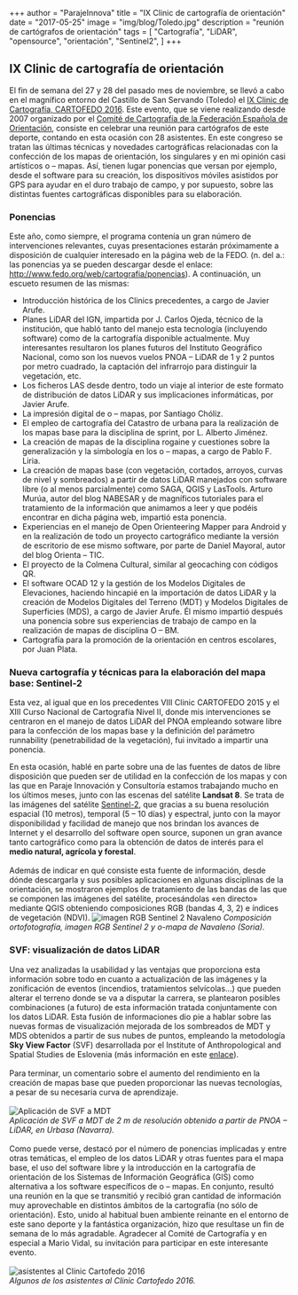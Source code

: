 +++
author = "ParajeInnova"
title = "IX Clinic de cartografía de orientación"
date = "2017-05-25"
image = "img/blog/Toledo.jpg"
description = "reunión de cartógrafos de orientación"
tags = [
    "Cartografía",
    "LiDAR",
    "opensource",
    "orientación",
    "Sentinel2",
    ]
+++
## IX Clinic de cartografía de orientación
El fin de semana del 27 y 28 del pasado mes de noviembre, se llevó a cabo en el magnífico entorno del Castillo de San Servando (Toledo) el [IX Clinic de Cartografía, CARTOFEDO 2016](https://www.fedo.org/web/ultimas-noticias/2576-clinic-de-cartografia-cartofedo). Este evento, que se viene realizando desde 2007  organizado por el [Comité de Cartografía de la Federación Española de Orientación](https://www.fedo.org/web/), consiste en celebrar una reunión para cartógrafos de este deporte, contando en esta ocasión con 28 asistentes. En este congreso se tratan las últimas técnicas y novedades cartográficas relacionadas con la confección de los mapas de orientación, los singulares y en mi opinión casi artísticos o – mapas. Así, tienen lugar ponencias que versan por ejemplo, desde el software para su creación, los dispositivos móviles asistidos por GPS para ayudar en el duro trabajo de campo, y por supuesto, sobre las distintas fuentes cartográficas disponibles para su elaboración.
### Ponencias
Este año, como siempre, el programa contenía un gran número de intervenciones relevantes, cuyas presentaciones estarán próximamente a disposición de cualquier interesado en la página web de la FEDO. (n. del a.: las ponencias ya se pueden descargar desde el enlace:  http://www.fedo.org/web/cartografia/ponencias). A continuación, un escueto resumen de las mismas:
+ Introducción histórica de los Clinics precedentes, a cargo de Javier Arufe.
+ Planes LiDAR del IGN, impartida por J. Carlos Ojeda, técnico de la institución, que habló tanto del manejo esta tecnología (incluyendo software) como de la cartografía disponible actualmente. Muy interesantes resultaron los planes futuros del Instituto Geográfico Nacional, como son los nuevos vuelos PNOA – LiDAR de 1 y 2 puntos por metro cuadrado, la captación del infrarrojo para distinguir la vegetación, etc.
+ Los ficheros LAS desde dentro, todo un viaje al interior de este formato de distribución de datos LiDAR y sus implicaciones informáticas, por Javier Arufe.
+ La impresión digital de o – mapas, por Santiago Chóliz.
+ El empleo de cartografía del Catastro de urbana para la realización de los mapas base para la disciplina de sprint, por L. Alberto Jiménez.
+ La creación de mapas de la disciplina rogaine y cuestiones sobre la generalización y la simbología en los o – mapas, a cargo de Pablo F. Liria.
+ La creación de mapas base (con vegetación, cortados, arroyos, curvas de nivel y sombreados) a partir de datos LiDAR manejados con software libre (o al menos parcialmente) como SAGA, QGIS y LasTools. Arturo Murúa, autor del blog NABESAR y de magníficos tutoriales para el tratamiento de la información que animamos a leer y que podéis encontrar en dicha página web, impartió esta ponencia.
+ Experiencias en el manejo de Open Orienteering Mapper para Android y en la realización de todo un proyecto cartográfico mediante la versión de escritorio de ese mismo software, por parte de Daniel Mayoral, autor del blog Orienta – TIC.
+ El proyecto de la Colmena Cultural, similar al geocaching con códigos QR.
+ El software OCAD 12 y la gestión de los Modelos Digitales de Elevaciones, haciendo hincapié en la importación de datos LiDAR y la creación de Modelos Digitales del Terreno (MDT) y Modelos Digitales de Superficies (MDS), a cargo de Javier Arufe. Él mismo impartió después una ponencia sobre sus experiencias de trabajo de campo en la realización de mapas de disciplina O – BM.
+ Cartografía para la promoción de la orientación en centros escolares, por Juan Plata.
### Nueva cartografía y técnicas para la elaboración del mapa base: Sentinel-2
Esta vez, al igual que en los precedentes VIII Clinic CARTOFEDO 2015 y el XIII Curso Nacional de Cartografía Nivel II, donde mis intervenciones se centraron en el manejo de datos LiDAR del PNOA empleando sotware libre para la confección de los mapas base y la definición del parámetro runnability (penetrabilidad de la vegetación), fui invitado a impartir una ponencia.

En esta ocasión, hablé en parte sobre una de las fuentes de datos de libre disposición que pueden ser de utilidad en la confección de los mapas y con las que en Paraje Innovación y Consultoría estamos trabajando mucho en los últimos meses, junto con las escenas del satélite **Landsat 8**. Se trata de las imágenes del satélite [Sentinel-2](https://sentinel.esa.int/web/sentinel/missions/sentinel-2), que gracias a su buena resolución espacial (10 metros), temporal (5 – 10 días) y espectral, junto con la mayor disponibilidad y facilidad de manejo que nos brindan los avances de Internet y el desarrollo del software open source, suponen un gran avance tanto cartográfico como para la obtención de datos de interés para el **medio natural, agrícola y forestal**.\
\
Además de indicar en qué consiste esta fuente de información, desde dónde descargarla y sus posibles aplicaciones en algunas disciplinas de la orientación, se mostraron ejemplos de tratamiento de las bandas de las que se componen las imágenes del satélite, procesándolas «en directo» mediante QGIS obteniendo composiciones RGB (bandas 4, 3, 2) e índices de vegetación (NDVI).
![imagen RGB Sentinel 2 Navaleno](/img/blog/composicion.jpg "imagen RGB Sentinel 2 Navaleno")
*Composición ortofotografía, imagen RGB Sentinel 2 y o-mapa de Navaleno (Soria).*
### SVF: visualización de datos LiDAR
Una vez analizadas la usabilidad y las ventajas que proporciona esta información sobre todo en cuanto a actualización de las imágenes y la zonificación de eventos (incendios, tratamientos selvícolas…) que pueden alterar el terreno donde se va a disputar la carrera, se plantearon posibles combinaciones (a futuro) de esta información tratada conjuntamente con los datos LiDAR. Esta fusión de informaciones dio pie a hablar sobre las nuevas formas de visualización mejorada de los sombreados de MDT y MDS obtenidos a partir de sus nubes de puntos, empleando la metodología **Sky View Factor** (SVF) desarrollada por el Institute of Anthropological and Spatial Studies de Eslovenia (más información en este [enlace](https://iaps.zrc-sazu.si/en/svf#v)).\
\
Para terminar, un comentario sobre el aumento del rendimiento en la creación de mapas base que pueden proporcionar las nuevas tecnologías, a pesar de su necesaria curva de aprendizaje.\
\
![Aplicación de SVF a MDT](/img/blog/urbasa.jpg "Aplicación de SVF a MDT")\
*Aplicación de SVF a MDT de 2 m de resolución obtenido a partir de PNOA – LiDAR, en Urbasa (Navarra).*\
\
Como puede verse, destacó por el número de ponencias implicadas y entre otras temáticas, el empleo de los datos LiDAR y otras fuentes para el mapa base, el uso del software libre y la introducción en la cartografía de orientación de los Sistemas de Información Geográfica (GIS) como alternativa a los software específicos de o – mapas. En conjunto, resultó una reunión en la que se transmitió y recibió gran cantidad de información muy aprovechable en distintos ámbitos de la cartografía (no sólo de orientación). Esto, unido al habitual buen ambiente reinante en el entorno de este sano deporte y la fantástica organización, hizo que resultase un fin de semana de lo más agradable. Agradecer al Comité de Cartografía y en especial a Mario Vidal, su invitación para participar en este interesante evento.\
\
![asistentes al Clinic Cartofedo 2016](/img/blog/IMG_7024.jpg "asistentes al Clinic Cartofedo 2016")\
*Algunos de los asistentes al Clinic Cartofedo 2016.*
